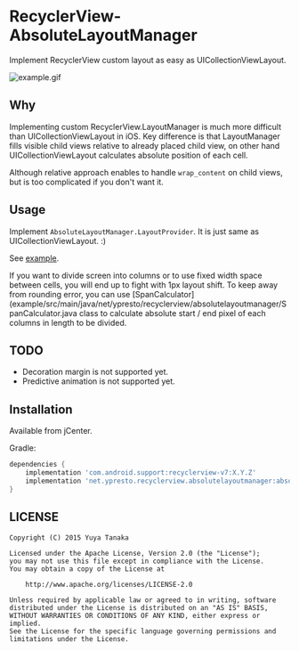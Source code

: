 RecyclerView-AbsoluteLayoutManager
==================================

Implement RecyclerView custom layout as easy as UICollectionViewLayout.

![example.gif](https://cloud.githubusercontent.com/assets/400558/13219481/a4a7a436-d9b3-11e5-910c-e13e57979ec9.gif)


Why
----

Implementing custom RecyclerView.LayoutManager is much more difficult
than UICollectionViewLayout in iOS.
Key difference is that LayoutManager fills visible child views relative to
already placed child view, on other hand UICollectionViewLayout calculates
absolute position of each cell.

Although relative approach enables to handle `wrap_content` on child views,
but is too complicated if you don't want it.


Usage
----

Implement `AbsoluteLayoutManager.LayoutProvider`.
It is just same as UICollectionViewLayout. :)

See [example](example/src/main/java/net/ypresto/recyclerview/absolutelayoutmanager/example/SquareVerticalLayoutProvider.java).

If you want to divide screen into columns or to use fixed width space
between cells, you will end up to fight with 1px layout shift.
To keep away from rounding error, you can use [SpanCalculator](example/src/main/java/net/ypresto/recyclerview/absolutelayoutmanager/SpanCalculator.java
class to calculate absolute start / end pixel of each columns in length to be
divided.

TODO
----

- Decoration margin is not supported yet.
- Predictive animation is not supported yet.


Installation
----

Available from jCenter.

Gradle:

```groovy
dependencies {
    implementation 'com.android.support:recyclerview-v7:X.Y.Z'
    implementation 'net.ypresto.recyclerview.absolutelayoutmanager:absolutelayoutmanager:0.3.0'
}
```


LICENSE
----

```
Copyright (C) 2015 Yuya Tanaka

Licensed under the Apache License, Version 2.0 (the "License");
you may not use this file except in compliance with the License.
You may obtain a copy of the License at

    http://www.apache.org/licenses/LICENSE-2.0

Unless required by applicable law or agreed to in writing, software
distributed under the License is distributed on an "AS IS" BASIS,
WITHOUT WARRANTIES OR CONDITIONS OF ANY KIND, either express or implied.
See the License for the specific language governing permissions and
limitations under the License.
```
